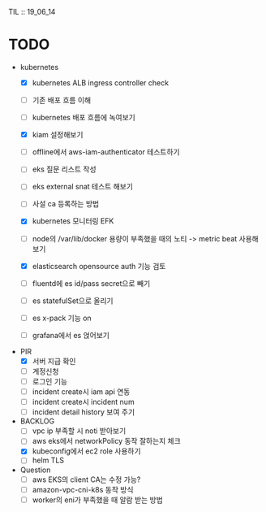 TIL :: 19_06_14

# TODO
- kubernetes
  - [x] kubernetes ALB ingress controller check
  - [ ] 기존 배포 흐름 이해
  - [ ] kubernetes 배포 흐름에 녹여보기

  - [x] kiam 설정해보기
  - [ ] offline에서 aws-iam-authenticator 테스트하기
  - [ ] eks 질문 리스트 작성
  - [ ] eks external snat 테스트 해보기
  - [ ] 사설 ca 등록하는 방법

  - [x] kubernetes 모니터링 EFK
  - [ ] node의 /var/lib/docker 용량이 부족했을 때의 노티 -> metric beat 사용해보기
  - [x] elasticsearch opensource auth 기능 검토
  - [ ] fluentd에 es id/pass secret으로 빼기
  - [ ] es statefulSet으로 올리기
  - [ ] es x-pack 기능 on
  - [ ] grafana에서 es 얹어보기

- PIR
  - [x] 서버 지급 확인
  - [ ] 계정신청
  - [ ] 로그인 기능
  - [ ] incident create시 iam api 연동
  - [ ] incident create시 incident num
  - [ ] incident detail history 보여 주기

- BACKLOG
  - [ ] vpc ip 부족할 시 noti 받아보기
  - [ ] aws eks에서 networkPolicy 동작 잘하는지 체크
  - [x] kubeconfig에서 ec2 role 사용하기
  - [ ] helm TLS

- Question
  - [ ] aws EKS의 client CA는 수정 가능?
  - [ ] amazon-vpc-cni-k8s 동작 방식
  - [ ] worker의 eni가 부족했을 때 알람 받는 방법